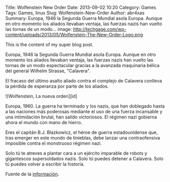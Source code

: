 Title: Wolfenstein New Order
Date: 2013-09-02 10:20
Category: Games
Tags: Games, linux
Slug: Wolfenstein-New-Order
Author: abr4xas
Summary: Europa, 1946 la Segunda Guerra Mundial asola Europa. Aunque en otro momento los aliados llevaban ventaja, las fuerzas nazis han vuelto las tornas de un modo...
image: http://techgage.com/wp-content/uploads/2013/05/Wolfenstein-The-New-Order-Logo.png

This is the content of my super blog post.

Europa, 1946 la Segunda Guerra Mundial asola Europa. Aunque en otro momento los aliados llevaban ventaja, las fuerzas nazis han vuelto las tornas de un modo espectacular gracias a la avanzada maquinaria bélica del general Wilhelm Strasse, "Calavera". 


El fracaso del último asalto aliado contra el complejo de Calavera conlleva la pérdida de esperanza por parte de los aliados.

![Wolfenstein, La nueva orden][id]

Europa, 1960. La guerra ha terminado y los nazis, que han doblegado hasta a las naciones más poderosas mediante el uso de una fuerza incansable y una intimidación brutal, han salido victoriosos. El régimen nazi gobierna ahora el mundo con mano de hierro.

Eres el capitán B.J. Blazkowicz, el héroe de guerra estadounidense que, tras emerger en este mundo de tinieblas, debe lanzar una contraofensiva imposible contra el monstruoso régimen nazi. 

Solo tú te atreves a plantar cara a un ejército imparable de robots y gigantescos supersoldados nazis. Solo tú puedes detener a Calavera. Solo tú puedes volver a escribir la historia.

Fuente de la [información](http://wolfenstein.com/es-es).
